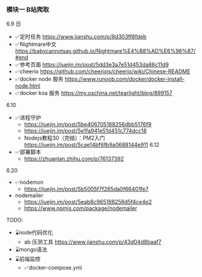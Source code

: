 ### 模块一 B站爬取
6.9 日
- ✅定时任务 https://www.jianshu.com/p/8d303ff8fdeb
- ✅Nightmare中文 https://babycannotsay.github.io/Nightmare%E4%B8%AD%E6%96%87/#end
- ✅参考页面 https://juejin.im/post/5dd3e3a7e51d453da86c11d9
- ✅cheerio https://github.com/cheeriojs/cheerio/wiki/Chinese-README
- ✅docker node 服务 https://www.runoob.com/docker/docker-install-node.html
- ✅docker koa 服务 https://my.oschina.net/tearlight/blog/899157

6.10
- ✅进程守护
  - https://juejin.im/post/5be406705188256dbb5176f9
  - https://juejin.im/post/5e1fa941e51d451c774dcc18
  - Nodejs教程30（完结）：PM2入门 https://juejin.im/post/5cae14bf6fb9a0688144e911
6.12 
- ✅部署脚本
  - https://zhuanlan.zhihu.com/p/76137392

6.20
- ✅nodemon
  - https://juejin.im/post/5b5005f7f265da0f66401fe7
- nodemailer
  - https://juejin.im/post/5eab8c965188256d5f4ce4e2
  - https://www.npmjs.com/package/nodemailer


TODO:
- ⌛️node代码优化
  - ab 压测工具 https://www.jianshu.com/p/43d04d8baaf7
- ⌛️mongo语法
- ⌛️前端监控
  - ✅docker-compose.yml

